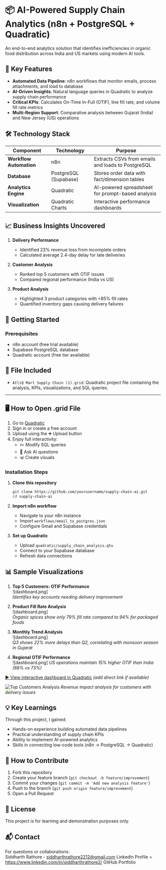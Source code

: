 

# 📦 AI-Powered Supply Chain Analytics (n8n + PostgreSQL + Quadratic)

An end-to-end analytics solution that identifies inefficiencies in organic food distribution across India and US markets using modern AI tools.

## 🌟 Key Features

- **Automated Data Pipeline**: n8n workflows that monitor emails, process attachments, and load to database
- **AI-Driven Insights**: Natural language queries in Quadratic to analyze supply chain performance
- **Critical KPIs**: Calculates On-Time In-Full (OTIF), line fill rate, and volume fill rate metrics
- **Multi-Region Support**: Comparative analysis between Gujarat (India) and New Jersey (US) operations

## 🛠️ Technology Stack

| Component | Technology | Purpose |
|-----------|------------|---------|
| **Workflow Automation** | n8n | Extracts CSVs from emails and loads to PostgreSQL |
| **Database** | PostgreSQL (Supabase) | Stores order data with fact/dimension tables |
| **Analytics Engine** | Quadratic | AI-powered spreadsheet for prompt-based analysis |
| **Visualization** | Quadratic Charts | Interactive performance dashboards |

## 📈 Business Insights Uncovered

1. **Delivery Performance**
   - Identified 23% revenue loss from incomplete orders
   - Calculated average 2.4-day delay for late deliveries

2. **Customer Analysis**
   - Ranked top 5 customers with OTIF issues
   - Compared regional performance (India vs US)

3. **Product Analysis**
   - Highlighted 3 product categories with <85% fill rates
   - Quantified inventory gaps causing delivery failures

## 🚀 Getting Started

### Prerequisites
- n8n account (free trial available)
- Supabase PostgreSQL database
- Quadratic account (free tier available)

## 📂 File Included

- `AtliQ Mart Supply Chain (1).grid`: Quadratic project file containing the analysis, KPIs, visualizations, and SQL queries.

---

## 🖥️ How to Open .grid File

1. Go to [Quadratic](https://quadratic.to)
2. Sign in or create a free account
3. Upload using the ➕ Upload button
4. Enjoy full interactivity:
   - ✏️ Modify SQL queries
   - 🤖 Ask AI questions
   - 📊 Create visuals

### Installation Steps

1. **Clone this repository**
   ```bash
   git clone https://github.com/yourusername/supply-chain-ai.git
   cd supply-chain-ai
   ```

2. **Import n8n workflow**
   - Navigate to your n8n instance
   - Import `workflows/email_to_postgres.json`
   - Configure Gmail and Supabase credentials

3. **Set up Quadratic**
   - Upload `quadratic/supply_chain_analysis.qtu`
   - Connect to your Supabase database
   - Refresh data connections

## 📊 Sample Visualizations

1. **Top 5 Customers: OTIF Performance**  
   ![dashboard.png]  
   *Identifies key accounts needing delivery improvement*

2. **Product Fill Rate Analysis**  
   ![dashboard.png]  
   *Organic spices show only 79% fill rate compared to 94% for packaged foods*

3. **Monthly Trend Analysis**  
   ![dashboard.png]  
   *Q3 shows 22% more delays than Q2, correlating with monsoon season in Gujarat*

4. **Regional OTIF Performance**  
   ![dashboard.png]
   *US operations maintain 15% higher OTIF than India (88% vs 73%)*

[▶ View interactive dashboard in Quadratic](#) *(add direct link if available)*

![Top Customers Analysis](docs/top_customers.png)
*Revenue impact analysis for customers with delivery issues*

## 💡 Key Learnings

Through this project, I gained:
- Hands-on experience building automated data pipelines
- Practical understanding of supply chain KPIs
- Ability to implement AI-powered analytics
- Skills in connecting low-code tools (n8n → PostgreSQL → Quadratic)

## 🤝 How to Contribute

1. Fork this repository
2. Create your feature branch (`git checkout -b feature/improvement`)
3. Commit your changes (`git commit -m 'Add new analysis feature'`)
4. Push to the branch (`git push origin feature/improvement`)
5. Open a Pull Request

## 📜 License

This project is for learning and demonstration purposes only.

## 📬 Contact

For questions or collaborations:  
Siddharth Rathore - siddharthrathore2212@gmail.com
LinkedIn Profile =  https://www.linkedin.com/in/siddharthrathore2/
GitHub Portfolio

